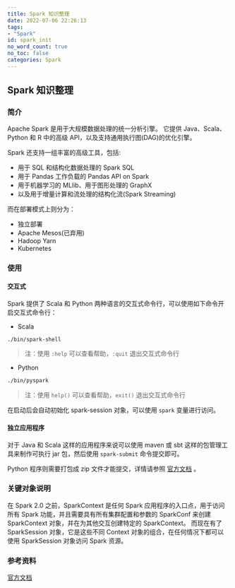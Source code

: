 ```yaml
---
title: Spark 知识整理
date: 2022-07-06 22:26:13
tags:
- "Spark"
id: spark_init
no_word_count: true
no_toc: false
categories: Spark
---
```


## Spark 知识整理

### 简介

Apache Spark 是用于大规模数据处理的统一分析引擎。
它提供 Java、Scala、Python 和 R 中的高级 API，以及支持通用执行图(DAG)的优化引擎。

Spark 还支持一组丰富的高级工具，包括:

- 用于 SQL 和结构化数据处理的 Spark SQL 
- 用于 Pandas 工作负载的 Pandas API on Spark 
- 用于机器学习的 MLlib、用于图形处理的 GraphX
- 以及用于增量计算和流处理的结构化流(Spark Streaming)

而在部署模式上则分为：

- 独立部署
- Apache Mesos(已弃用)
- Hadoop Yarn
- Kubernetes

### 使用

#### 交互式

Spark 提供了 Scala 和 Python 两种语言的交互式命令行，可以使用如下命令开启交互式命令行：

- Scala

```bash
./bin/spark-shell
```

> 注：使用 `:help` 可以查看帮助，`:quit` 退出交互式命令行

- Python

```bash
./bin/pyspark
```

> 注：使用 `help()` 可以查看帮助，`exit()` 退出交互式命令行

在启动后会自动初始化 spark-session 对象，可以使用 `spark` 变量进行访问。

#### 独立应用程序

对于 Java 和 Scala 这样的应用程序来说可以使用 maven 或 sbt 这样的包管理工具来制作可执行 jar 包，然后使用 `spark-submit` 命令提交即可。

Python 程序则需要打包成 zip 文件才能提交，详情请参照 [官方文档](https://spark.apache.org/docs/latest/api/python/user_guide/python_packaging.html) 。

### 关键对象说明

在 Spark 2.0 之前，SparkContext 是任何 Spark 应用程序的入口点，用于访问所有 Spark 功能，并且需要具有所有集群配置和参数的 SparkConf 来创建 SparkContext 对象，并在为其他交互创建特定的 SparkContext。
而现在有了 SparkSession 对象，它是这些不同 Context 对象的组合，在任何情况下都可以使用 SparkSession 对象访问 Spark 资源。

### 参考资料

[官方文档](https://spark.apache.org/docs/latest/)
